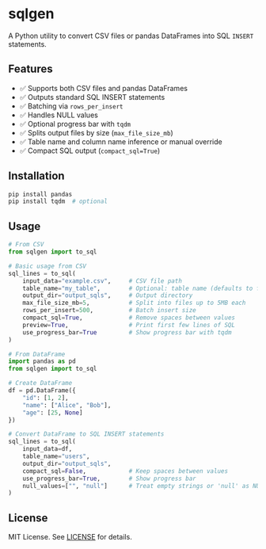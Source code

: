 # sqlgen

A Python utility to convert CSV files or pandas DataFrames into SQL `INSERT` statements.

## Features

- ✅ Supports both CSV files and pandas DataFrames
- ✅ Outputs standard SQL INSERT statements
- ✅ Batching via `rows_per_insert`
- ✅ Handles NULL values
- ✅ Optional progress bar with `tqdm`
- ✅ Splits output files by size (`max_file_size_mb`)
- ✅ Table name and column name inference or manual override
- ✅ Compact SQL output (`compact_sql=True`)

## Installation

```bash
pip install pandas
pip install tqdm  # optional
```

## Usage

```python
# From CSV
from sqlgen import to_sql

# Basic usage from CSV
sql_lines = to_sql(
    input_data="example.csv",     # CSV file path
    table_name="my_table",        # Optional: table name (defaults to filename)
    output_dir="output_sqls",     # Output directory
    max_file_size_mb=5,           # Split into files up to 5MB each
    rows_per_insert=500,          # Batch insert size
    compact_sql=True,             # Remove spaces between values
    preview=True,                 # Print first few lines of SQL
    use_progress_bar=True         # Show progress bar with tqdm
)

# From DataFrame
import pandas as pd
from sqlgen import to_sql

# Create DataFrame
df = pd.DataFrame({
    "id": [1, 2],
    "name": ["Alice", "Bob"],
    "age": [25, None]
})

# Convert DataFrame to SQL INSERT statements
sql_lines = to_sql(
    input_data=df,
    table_name="users",
    output_dir="output_sqls",
    compact_sql=False,            # Keep spaces between values
    use_progress_bar=True,        # Show progress bar
    null_values=["", "null"]      # Treat empty strings or 'null' as NULL
)
```

## License

MIT License. See [LICENSE](./LICENSE) for details.
